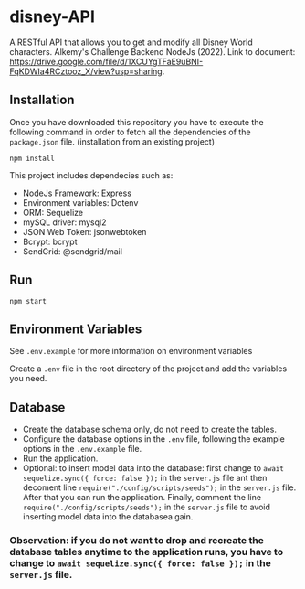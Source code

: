 # disney-API
A RESTful API that allows you to get and modify all Disney World characters. Alkemy's Challenge Backend NodeJs (2022). Link to document: https://drive.google.com/file/d/1XCUYgTFaE9uBNI-FqKDWIa4RCztooz_X/view?usp=sharing.

## Installation

Once you have downloaded this repository you have to execute the following command in order to fetch all the dependencies of the `package.json` file. (installation from an existing project)

```
npm install
```

This project includes dependecies such as:
- NodeJs Framework: Express
- Environment variables: Dotenv
- ORM: Sequelize
- mySQL driver: mysql2
- JSON Web Token: jsonwebtoken
- Bcrypt: bcrypt
- SendGrid: @sendgrid/mail

## Run

```
npm start
```

## Environment Variables

See `.env.example` for more information on environment variables

Create a `.env` file in the root directory of the project and add the variables you need.


## Database
- Create the database schema only, do not need to create the tables.
- Configure the database options in the `.env` file, following the example options in the `.env.example` file.
- Run the application.
- Optional: to insert model data into the database: first change to ```await sequelize.sync({ force: false });``` in the `server.js` file ant then decoment line `require("./config/scripts/seeds");` in the `server.js` file. After that you can run the application. Finally, comment the line `require("./config/scripts/seeds");` in the `server.js` file to avoid inserting model data into the databasea gain.

### Observation: if you do not want to drop and recreate the database tables anytime to the application runs, you have to change to ```await sequelize.sync({ force: false });``` in the `server.js` file.
